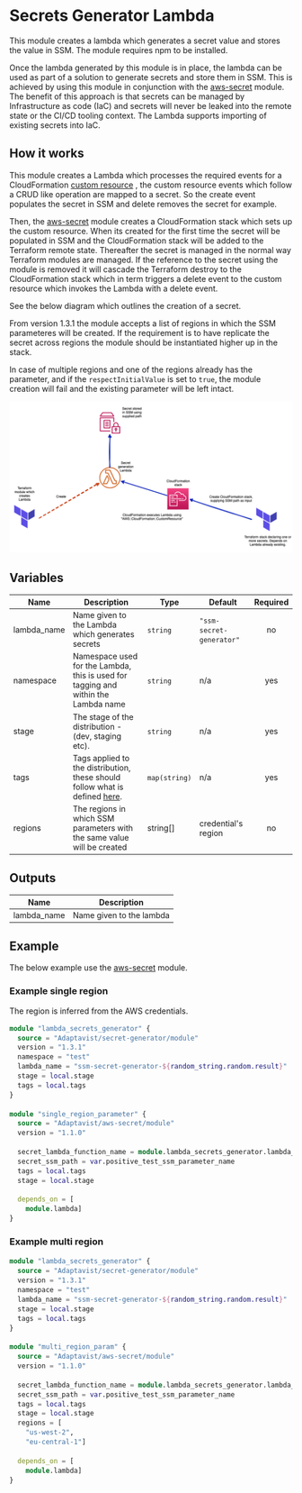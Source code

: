 # Secrets Generator Lambda

This module creates a lambda which generates a secret value and stores the value in SSM. The module requires npm to be
installed.

Once the lambda generated by this module is in place, the lambda can be used as part of a solution to generate secrets
and store them in SSM. This is achieved by using this module in conjunction with
the [aws-secret](https://registry.terraform.io/modules/Adaptavist/aws-secret/module/latest) module. The benefit of this
approach is that secrets can be managed by Infrastructure as code (IaC) and secrets will never be leaked into the remote
state or the CI/CD tooling context. The Lambda supports importing of existing secrets into IaC.

## How it works

This module creates a Lambda which processes the required events for a
CloudFormation [custom resource](https://docs.aws.amazon.com/AWSCloudFormation/latest/UserGuide/template-custom-resources-lambda.html)
, the custom resource events which follow a CRUD like operation are mapped to a secret. So the create event populates
the secret in SSM and delete removes the secret for example.

Then, the [aws-secret](https://registry.terraform.io/modules/Adaptavist/aws-secret/module/latest) module creates a
CloudFormation stack which sets up the custom resource. When its created for the first time the secret will be populated
in SSM and the CloudFormation stack will be added to the Terraform remote state. Thereafter the secret is managed in the
normal way Terraform modules are managed. If the reference to the secret using the module is removed it will cascade the
Terraform destroy to the CloudFormation stack which in term triggers a delete event to the custom resource which invokes
the Lambda with a delete event.

See the below diagram which outlines the creation of a secret.

From version 1.3.1 the module accepts a list of regions in which the SSM parameteres will be created. If the requirement
is to have replicate the secret across regions the module should be instantiated higher up in the stack.

In case of multiple regions and one of the regions already has the parameter, and if the `respectInitialValue` is set
to `true`, the module creation will fail and the existing parameter will be left intact.

![Image of Pipeline](docs/secret-generation.png)

## Variables

| Name | Description | Type | Default | Required |
|------|-------------|------|---------|:-----:|
| lambda\_name | Name given to the Lambda which generates secrets | `string` | `"ssm-secret-generator"` | no |
| namespace | Namespace used for the Lambda, this is used for tagging and within the Lambda name | `string` | n/a | yes |
| stage | The stage of the distribution - (dev, staging etc). | `string` | n/a | yes |
| tags | Tags applied to the distribution, these should follow what is defined [here](https://github.com/Adaptavist/terraform-compliance/blob/master/features/tags.feature). | `map(string)` | n/a | yes |
| regions | The regions in which SSM parameters with the same value will be created | string[] | credential's region | no |

## Outputs

| Name | Description |
|------|-------------|
| lambda\_name | Name given to the lambda |

## Example

The below example use the [aws-secret](https://registry.terraform.io/modules/Adaptavist/aws-secret/module/latest)
module.

### Example single region

The region is inferred from the AWS credentials.

```terraform
module "lambda_secrets_generator" {
  source = "Adaptavist/secret-generator/module"
  version = "1.3.1"
  namespace = "test"
  lambda_name = "ssm-secret-generator-${random_string.random.result}"
  stage = local.stage
  tags = local.tags
}

module "single_region_parameter" {
  source = "Adaptavist/aws-secret/module"
  version = "1.1.0"

  secret_lambda_function_name = module.lambda_secrets_generator.lambda_name
  secret_ssm_path = var.positive_test_ssm_parameter_name
  tags = local.tags
  stage = local.stage

  depends_on = [
    module.lambda]
}
```

### Example multi region

```terraform
module "lambda_secrets_generator" {
  source = "Adaptavist/secret-generator/module"
  version = "1.3.1"
  namespace = "test"
  lambda_name = "ssm-secret-generator-${random_string.random.result}"
  stage = local.stage
  tags = local.tags
}

module "multi_region_param" {
  source = "Adaptavist/aws-secret/module"
  version = "1.1.0"

  secret_lambda_function_name = module.lambda_secrets_generator.lambda_name
  secret_ssm_path = var.positive_test_ssm_parameter_name
  tags = local.tags
  stage = local.stage
  regions = [
    "us-west-2",
    "eu-central-1"]

  depends_on = [
    module.lambda]
}
```



